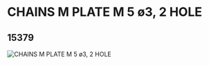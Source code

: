 # CHAINS M PLATE M 5 ø3, 2 HOLE
## 15379
![CHAINS M PLATE M 5 ø3, 2 HOLE](https://lc-www-live-s.legocdn.com/media/bricks/5/2/6047885.jpg)